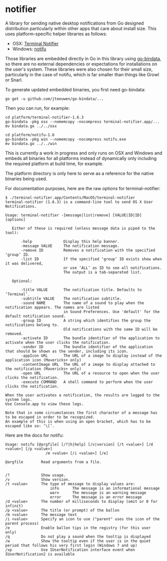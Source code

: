 # notifier
A library for sending native desktop notifications from Go designed distribution particularly within other apps that care about install size. This uses platform-specific helper libraries as follows:

* OSX: [Terminal Notifier](https://github.com/julienXX/terminal-notifier)
* Windows: [notifu](https://www.paralint.com/projects/notifu/)

Those libraries are embedded directly in Go in this library using [go-bindata](https://github.com/jteeuwen/go-bindata), so there are no external dependencies or expectations for installations on the user's system. These libraries were also chosen for their small size, particularly in the case of notifu, which is far smaller than things like Growl or Snarl.


To generate updated embedded binaries, you first need go-bindata:

```
go get -u github.com/jteeuwen/go-bindata/...
```

Then you can run, for example:

```
cd platform/terminal-notifier-1.6.3
go-bindata -pkg osx --nomemcopy -nocompress terminal-notifier.app/...
mv bindata.go ../../osx
```

```
cd platform/notifu-1.6
go-bindata -pkg win --nomemcopy -nocompress notifu.exe
mv bindata.go ../../win
```

This is currently a work in progress and only runs on OSX and Windows and embeds
all binaries for all platforms instead of dynamically only including the
required platform at build time, for example.

The platform directory is only here to serve as a reference for the native binaries
being used.

For documentation purposes, here are the raw options for terminal-notifier:

```
$ ./terminal-notifier.app/Contents/MacOS/terminal-notifier
terminal-notifier (1.6.3) is a command-line tool to send OS X User Notifications.

Usage: terminal-notifier -[message|list|remove] [VALUE|ID|ID] [options]

   Either of these is required (unless message data is piped to the tool):

       -help              Display this help banner.
       -message VALUE     The notification message.
       -remove ID         Removes a notification with the specified ‘group’ ID.
       -list ID           If the specified ‘group’ ID exists show when it was delivered,
                          or use ‘ALL’ as ID to see all notifications.
                          The output is a tab-separated list.

   Optional:

       -title VALUE       The notification title. Defaults to ‘Terminal’.
       -subtitle VALUE    The notification subtitle.
       -sound NAME        The name of a sound to play when the notification appears. The names are listed
                          in Sound Preferences. Use 'default' for the default notification sound.
       -group ID          A string which identifies the group the notifications belong to.
                          Old notifications with the same ID will be removed.
       -activate ID       The bundle identifier of the application to activate when the user clicks the notification.
       -sender ID         The bundle identifier of the application that should be shown as the sender, including its icon.
       -appIcon URL       The URL of a image to display instead of the application icon (Mavericks+ only)
       -contentImage URL  The URL of a image to display attached to the notification (Mavericks+ only)
       -open URL          The URL of a resource to open when the user clicks the notification.
       -execute COMMAND   A shell command to perform when the user clicks the notification.

When the user activates a notification, the results are logged to the system logs.
Use Console.app to view these logs.

Note that in some circumstances the first character of a message has to be escaped in order to be recognized.
An example of this is when using an open bracket, which has to be escaped like so: ‘\[’.
```

Here are the docs for notifu:

```
Usage: notifu [@argfile] [/?|h|help] [/v|version] [/t <value>] [/d <value>] [/p <value>] 
                  /m <value< [/i <value>] [/e]

@argfile        Read arguments from a file.


/?              Show usage.
/v              Show version.
/t <value>      The type of message to display values are:
                    info      The message is an informational message
                    warn      The message is an warning message
                    error     The message is an error message
/d <value>      The number of milliseconds to display (omit or 0 for infinit)
/p <value>      The title (or prompt) of the ballon
/m <value>      The message text
/i <value>      Specify an icon to use ("parent" uses the icon of the parent process)
/e              Enable ballon tips in the registry (for this user only)
/q              Do not play a sound when the tooltip is displayed
/w              Show the tooltip even if the user is in the quiet period that follows his very first login (Windows 7 and up)
/xp             Use IUserNotification interface event when IUserNotification2 is available
```
